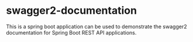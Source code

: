 # swagger2-documentation
This is a spring boot application can be used to demonstrate the swagger2 documentation for Spring Boot REST API applications.
